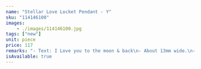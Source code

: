 ```yaml
---
name: "Stellar Love Locket Pendant - Y"
sku: "114146100"
images:
    - ./images/114146100.jpg
tags: ["new"]
unit: piece
price: 117
remarks: "- Text: I Love you to the moon & back\n- About 13mm wide.\n- Openable design.\n- Nickel-free"
isAvailable: true
---
```

